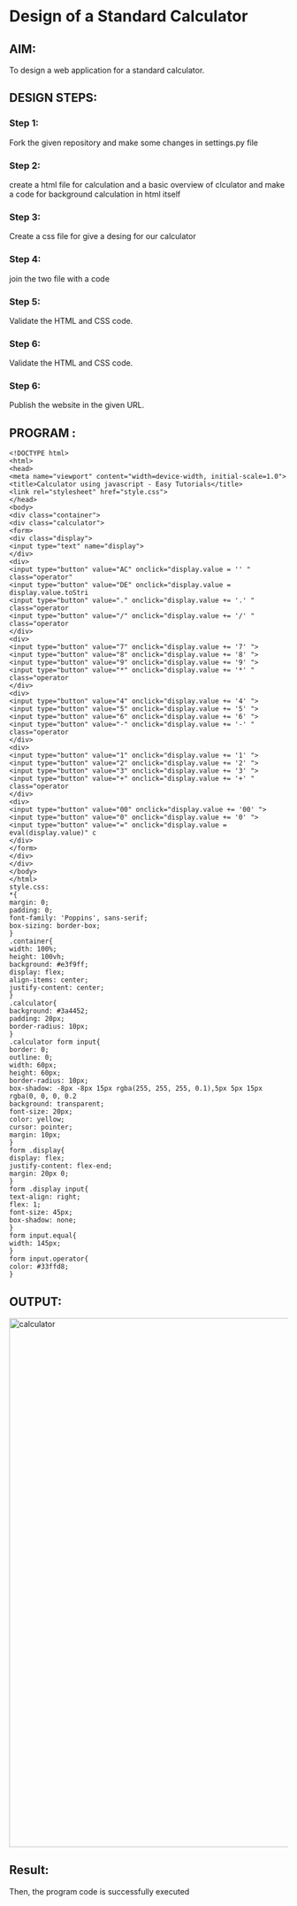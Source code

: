 # Design of a Standard Calculator

## AIM:

To design a web application for a standard calculator.

## DESIGN STEPS:

### Step 1:
Fork the given repository and make some changes in settings.py file

### Step 2:
create a html file for calculation and a basic overview of clculator and make a code for background
calculation in html itself

### Step 3:
Create a css file for give a desing for our calculator

### Step 4:
join the two file with a code

### Step 5:
Validate the HTML and CSS code.
### Step 6:
Validate the HTML and CSS code.

### Step 6:

Publish the website in the given URL.

## PROGRAM :
```
<!DOCTYPE html>
<html>
<head>
<meta name="viewport" content="width=device-width, initial-scale=1.0">
<title>Calculator using javascript - Easy Tutorials</title>
<link rel="stylesheet" href="style.css">
</head>
<body>
<div class="container">
<div class="calculator">
<form>
<div class="display">
<input type="text" name="display">
</div>
<div>
<input type="button" value="AC" onclick="display.value = '' " class="operator"
<input type="button" value="DE" onclick="display.value = display.value.toStri
<input type="button" value="." onclick="display.value += '.' " class="operator
<input type="button" value="/" onclick="display.value += '/' " class="operator
</div>
<div>
<input type="button" value="7" onclick="display.value += '7' ">
<input type="button" value="8" onclick="display.value += '8' ">
<input type="button" value="9" onclick="display.value += '9' ">
<input type="button" value="*" onclick="display.value += '*' " class="operator
</div>
<div>
<input type="button" value="4" onclick="display.value += '4' ">
<input type="button" value="5" onclick="display.value += '5' ">
<input type="button" value="6" onclick="display.value += '6' ">
<input type="button" value="-" onclick="display.value += '-' " class="operator
</div>
<div>
<input type="button" value="1" onclick="display.value += '1' ">
<input type="button" value="2" onclick="display.value += '2' ">
<input type="button" value="3" onclick="display.value += '3' ">
<input type="button" value="+" onclick="display.value += '+' " class="operator
</div>
<div>
<input type="button" value="00" onclick="display.value += '00' ">
<input type="button" value="0" onclick="display.value += '0' ">
<input type="button" value="=" onclick="display.value = eval(display.value)" c
</div>
</form>
</div>
</div>
</body>
</html>
style.css:
*{
margin: 0;
padding: 0;
font-family: 'Poppins', sans-serif;
box-sizing: border-box;
}
.container{
width: 100%;
height: 100vh;
background: #e3f9ff;
display: flex;
align-items: center;
justify-content: center;
}
.calculator{
background: #3a4452;
padding: 20px;
border-radius: 10px;
}
.calculator form input{
border: 0;
outline: 0;
width: 60px;
height: 60px;
border-radius: 10px;
box-shadow: -8px -8px 15px rgba(255, 255, 255, 0.1),5px 5px 15px rgba(0, 0, 0, 0.2
background: transparent;
font-size: 20px;
color: yellow;
cursor: pointer;
margin: 10px;
}
form .display{
display: flex;
justify-content: flex-end;
margin: 20px 0;
}
form .display input{
text-align: right;
flex: 1;
font-size: 45px;
box-shadow: none;
}
form input.equal{
width: 145px;
}
form input.operator{
color: #33ffd8;
}
```
## OUTPUT:
<img width="956" alt="calculator" src="https://github.com/SUBASHVIRAT18/standard-calculator/assets/147473303/d2b50e27-e42f-4642-a62e-56bb55321696">

## Result:
Then, the program code is successfully executed
